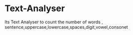 # Text-Analyser
Its Text Analyser   to count the number of words , sentence,uppercase,lowercase,spaces,digit,vowel,consonet
